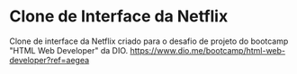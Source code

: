 # Clone de Interface da Netflix
Clone de interface da Netflix criado para o desafio de projeto do bootcamp  "HTML Web Developer" da DIO.
https://www.dio.me/bootcamp/html-web-developer?ref=aegea
